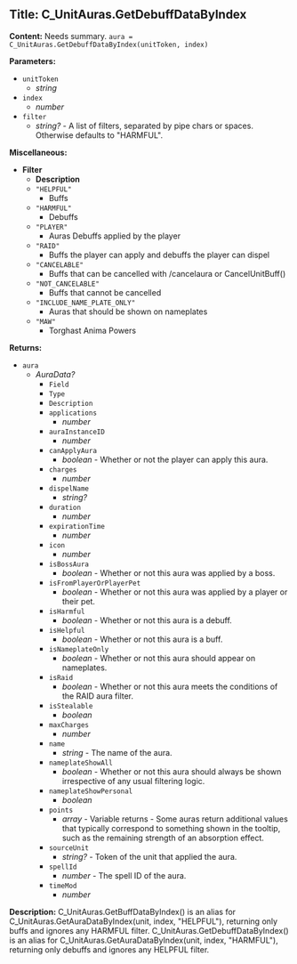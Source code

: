 ## Title: C_UnitAuras.GetDebuffDataByIndex

**Content:**
Needs summary.
`aura = C_UnitAuras.GetDebuffDataByIndex(unitToken, index)`

**Parameters:**
- `unitToken`
  - *string*
- `index`
  - *number*
- `filter`
  - *string?* - A list of filters, separated by pipe chars or spaces. Otherwise defaults to "HARMFUL".

**Miscellaneous:**
- **Filter**
  - **Description**
  - `"HELPFUL"`
    - Buffs
  - `"HARMFUL"`
    - Debuffs
  - `"PLAYER"`
    - Auras Debuffs applied by the player
  - `"RAID"`
    - Buffs the player can apply and debuffs the player can dispel
  - `"CANCELABLE"`
    - Buffs that can be cancelled with /cancelaura or CancelUnitBuff()
  - `"NOT_CANCELABLE"`
    - Buffs that cannot be cancelled
  - `"INCLUDE_NAME_PLATE_ONLY"`
    - Auras that should be shown on nameplates
  - `"MAW"`
    - Torghast Anima Powers

**Returns:**
- `aura`
  - *AuraData?*
    - `Field`
    - `Type`
    - `Description`
    - `applications`
      - *number*
    - `auraInstanceID`
      - *number*
    - `canApplyAura`
      - *boolean* - Whether or not the player can apply this aura.
    - `charges`
      - *number*
    - `dispelName`
      - *string?*
    - `duration`
      - *number*
    - `expirationTime`
      - *number*
    - `icon`
      - *number*
    - `isBossAura`
      - *boolean* - Whether or not this aura was applied by a boss.
    - `isFromPlayerOrPlayerPet`
      - *boolean* - Whether or not this aura was applied by a player or their pet.
    - `isHarmful`
      - *boolean* - Whether or not this aura is a debuff.
    - `isHelpful`
      - *boolean* - Whether or not this aura is a buff.
    - `isNameplateOnly`
      - *boolean* - Whether or not this aura should appear on nameplates.
    - `isRaid`
      - *boolean* - Whether or not this aura meets the conditions of the RAID aura filter.
    - `isStealable`
      - *boolean*
    - `maxCharges`
      - *number*
    - `name`
      - *string* - The name of the aura.
    - `nameplateShowAll`
      - *boolean* - Whether or not this aura should always be shown irrespective of any usual filtering logic.
    - `nameplateShowPersonal`
      - *boolean*
    - `points`
      - *array* - Variable returns - Some auras return additional values that typically correspond to something shown in the tooltip, such as the remaining strength of an absorption effect.
    - `sourceUnit`
      - *string?* - Token of the unit that applied the aura.
    - `spellId`
      - *number* - The spell ID of the aura.
    - `timeMod`
      - *number*

**Description:**
C_UnitAuras.GetBuffDataByIndex() is an alias for C_UnitAuras.GetAuraDataByIndex(unit, index, "HELPFUL"), returning only buffs and ignores any HARMFUL filter.
C_UnitAuras.GetDebuffDataByIndex() is an alias for C_UnitAuras.GetAuraDataByIndex(unit, index, "HARMFUL"), returning only debuffs and ignores any HELPFUL filter.